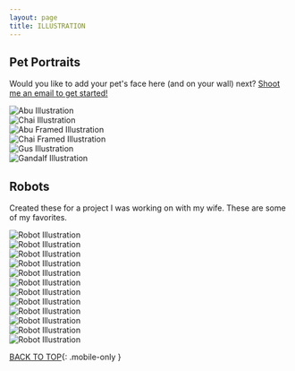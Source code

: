 ```yaml
---
layout: page
title: ILLUSTRATION
---
```


<h2>Pet Portraits</h2>

Would you like to add your pet's face here (and on your wall) next? <a href="mailto:jacobrokaw@gmail.com?subject=Pet Portrait"> Shoot me an email to get started!</a>

<div class="row small-up-1 medium-up-2">
  <div class="column illustrations">
    <img src="{{ site.baseurl }}/images/illustration/abu.png" alt="Abu Illustration">
  </div>
  <div class="column illustrations">
    <img src="{{ site.baseurl }}/images/illustration/chai.png" alt="Chai Illustration">
  </div>
  <div class="column illustrations">
    <img src="{{ site.baseurl }}/images/illustration/abu-framed.jpg" alt="Abu Framed Illustration">
  </div>
  <div class="column illustrations">
    <img src="{{ site.baseurl }}/images/illustration/chai-framed.jpg" alt="Chai Framed Illustration">
  </div>
  <div class="column illustrations">
    <img src="{{ site.baseurl }}/images/illustration/gus.png" alt="Gus Illustration">
  </div>
  <div class="column illustrations">
    <img src="{{ site.baseurl }}/images/illustration/gandalf.png" alt="Gandalf Illustration">
  </div>
</div>

<h2>Robots</h2>

Created these for a project I was working on with my wife. These are some of my favorites.

<div class="row small-up-2 medium-up-3">
  <div class="column illustrations">
    <img src="{{ site.baseurl }}/images/illustration/robots/016.png" alt="Robot Illustration">
  </div>
  <div class="column illustrations">
    <img src="{{ site.baseurl }}/images/illustration/robots/021.png" alt="Robot Illustration">
  </div>
  <div class="column illustrations">
    <img src="{{ site.baseurl }}/images/illustration/robots/022.png" alt="Robot Illustration">
  </div>
  <div class="column illustrations">
    <img src="{{ site.baseurl }}/images/illustration/robots/023.png" alt="Robot Illustration">
  </div>
  <div class="column illustrations">
    <img src="{{ site.baseurl }}/images/illustration/robots/024.png" alt="Robot Illustration">
  </div>
  <div class="column illustrations">
    <img src="{{ site.baseurl }}/images/illustration/robots/025.png" alt="Robot Illustration">
  </div>
  <div class="column illustrations">
    <img src="{{ site.baseurl }}/images/illustration/robots/026.png" alt="Robot Illustration">
  </div>
  <div class="column illustrations">
    <img src="{{ site.baseurl }}/images/illustration/robots/027.png" alt="Robot Illustration">
  </div>
  <div class="column illustrations">
    <img src="{{ site.baseurl }}/images/illustration/robots/028.png" alt="Robot Illustration">
  </div>
  <div class="column illustrations">
    <img src="{{ site.baseurl }}/images/illustration/robots/030.png" alt="Robot Illustration">
  </div>
  <div class="column illustrations">
    <img src="{{ site.baseurl }}/images/illustration/robots/032.png" alt="Robot Illustration">
  </div>
  <div class="column illustrations">
    <img src="{{ site.baseurl }}/images/illustration/robots/033.png" alt="Robot Illustration">
  </div>
</div>

[BACK TO TOP](#top){: .mobile-only }
